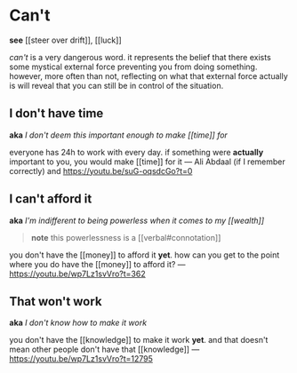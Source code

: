 # Can't

**see** [[steer over drift]], [[luck]]

_can't_ is a very dangerous word. it represents the belief that there exists some mystical external force preventing you from doing something. however, more often than not, reflecting on what that external force actually is will reveal that you can still be in control of the situation.

## I don't have time

**aka** _I don't deem this important enough to make [[time]] for_

everyone has $24 \text{h}$ to work with every day. if something were **actually** important to you, you would make [[time]] for it &mdash; Ali Abdaal (if I remember correctly) and <https://youtu.be/suG-oqsdcGo?t=0>

## I can't afford it

**aka** _I'm indifferent to being powerless when it comes to my [[wealth]]_

> **note** this powerlessness is a [[verbal#connotation]]

you don't have the [[money]] to afford it **yet**. how can you get to the point where you do have the [[money]] to afford it? &mdash; <https://youtu.be/wp7Lz1svVro?t=362>

## That won't work

**aka** _I don't know how to make it work_

you don't have the [[knowledge]] to make it work **yet**. and that doesn't mean other people don't have that [[knowledge]] &mdash; <https://youtu.be/wp7Lz1svVro?t=12795>
